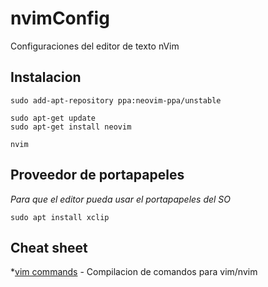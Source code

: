 # nvimConfig
Configuraciones del editor de texto nVim

## Instalacion
```
sudo add-apt-repository ppa:neovim-ppa/unstable
```
```
sudo apt-get update
sudo apt-get install neovim
```
```
nvim
```
## Proveedor de portapapeles
_Para que el editor pueda usar el portapapeles del SO_
```
sudo apt install xclip
```
## Cheat sheet
*[vim commands](http://vimsheet.com/) - Compilacion de comandos para vim/nvim
